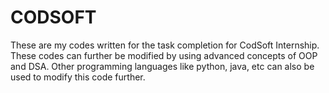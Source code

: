 # CODSOFT
These are my codes written for the task completion for CodSoft Internship.
These codes can further be modified by using advanced concepts of OOP and DSA.
Other programming languages like python, java, etc can also be used to modify this code further.
